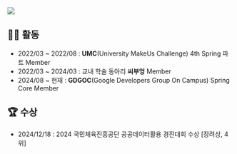 <img src="https://capsule-render.vercel.app/api?type=venom&color=auto&height=300&section=header&text=Backend%20송해찬&fontSize=60" />

## 🏃🏻 활동
- 2022/03 ~ 2022/08 : **UMC**(University MakeUs Challenge) 4th Spring 파트 Member
- 2022/03 ~ 2024/03 : 교내 학술 동아리 **씨부엉** Member
- 2024/08 ~ 현재 : **GDGOC**(Google Developers Group On Campus) Spring Core Member

## 🏆 수상
- 2024/12/18 : 2024 국민체육진흥공단 공공데이터활용 경진대회 수상 [장려상, 4위]
